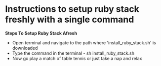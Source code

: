 Instructions to setup ruby stack freshly with a single command
==============================================================


**Steps To Setup Ruby Stack Afresh**

- Open terminal and navigate to the path where 'install_ruby_stack.sh' is downloaded
- Type the command in the terminal - sh install_ruby_stack.sh
- Now go play a match of table tennis or just take a nap and relax

